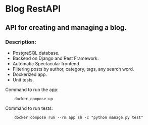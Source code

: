 # Blog RestAPI

## API for creating and managing a blog.

### Description:

- PostgreSQL database.
- Backend on Django and Rest Framework.
- Automatic Spectacular frontend.
- Filtering posts by author, category, tags, any search word.
- Dockerized app.
- Unit tests.

Command to run the app:

```commandline
    docker compose up
```

Command to run tests:

```commandline
    docker compose run --rm app sh -c "python manage.py test"
```
